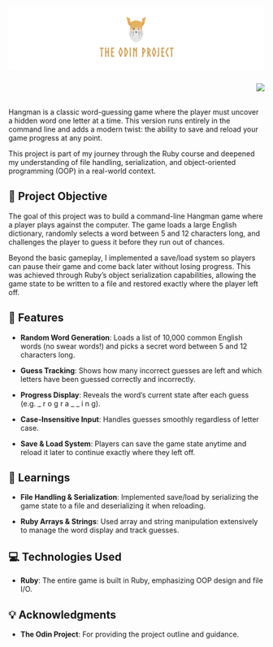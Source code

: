# <img src="https://raw.githubusercontent.com/dsbfelipe/readme-banners/main/images/odin-project.png">

<img align="right" src="https://img.shields.io/badge/Ruby-CC342D?style=for-the-badge&logo=ruby&logoColor=white">

<br>
<br>

Hangman is a classic word-guessing game where the player must uncover a hidden word one letter at a time. This version runs entirely in the command line and adds a modern twist: the ability to save and reload your game progress at any point.

This project is part of my journey through the Ruby course and deepened my understanding of file handling, serialization, and object-oriented programming (OOP) in a real-world context.

## 📝 Project Objective

The goal of this project was to build a command-line Hangman game where a player plays against the computer. The game loads a large English dictionary, randomly selects a word between 5 and 12 characters long, and challenges the player to guess it before they run out of chances.

Beyond the basic gameplay, I implemented a save/load system so players can pause their game and come back later without losing progress. This was achieved through Ruby’s object serialization capabilities, allowing the game state to be written to a file and restored exactly where the player left off.

## 🔧 Features

- **Random Word Generation**: Loads a list of 10,000 common English words (no swear words!) and picks a secret word between 5 and 12 characters long.

- **Guess Tracking**: Shows how many incorrect guesses are left and which letters have been guessed correctly and incorrectly.

- **Progress Display**: Reveals the word’s current state after each guess (e.g. _ r o g r a _ \_ i n g).

- **Case-Insensitive Input**: Handles guesses smoothly regardless of letter case.

- **Save & Load System**: Players can save the game state anytime and reload it later to continue exactly where they left off.

## 📖 Learnings

- **File Handling & Serialization**: Implemented save/load by serializing the game state to a file and deserializing it when reloading.

- **Ruby Arrays & Strings**: Used array and string manipulation extensively to manage the word display and track guesses.

## 💻 Technologies Used

- **Ruby**: The entire game is built in Ruby, emphasizing OOP design and file I/O.

## 💡 Acknowledgments

- **The Odin Project**: For providing the project outline and guidance.
